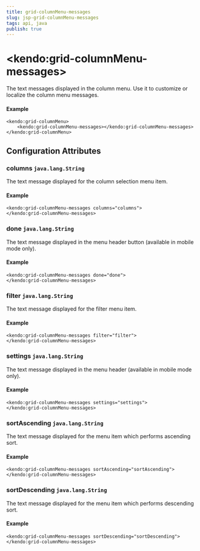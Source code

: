 ```yaml
---
title: grid-columnMenu-messages
slug: jsp-grid-columnMenu-messages
tags: api, java
publish: true
---
```


# \<kendo:grid-columnMenu-messages\>

The text messages displayed in the column menu. Use it to customize or localize the column menu messages.

#### Example
    <kendo:grid-columnMenu>
        <kendo:grid-columnMenu-messages></kendo:grid-columnMenu-messages>
    </kendo:grid-columnMenu>

## Configuration Attributes

### columns `java.lang.String`

The text message displayed for the column selection menu item.

#### Example
    <kendo:grid-columnMenu-messages columns="columns">
    </kendo:grid-columnMenu-messages>

### done `java.lang.String`

The text message displayed in the menu header button (available in mobile mode only).

#### Example
    <kendo:grid-columnMenu-messages done="done">
    </kendo:grid-columnMenu-messages>

### filter `java.lang.String`

The text message displayed for the filter menu item.

#### Example
    <kendo:grid-columnMenu-messages filter="filter">
    </kendo:grid-columnMenu-messages>

### settings `java.lang.String`

The text message displayed in the menu header (available in mobile mode only).

#### Example
    <kendo:grid-columnMenu-messages settings="settings">
    </kendo:grid-columnMenu-messages>

### sortAscending `java.lang.String`

The text message displayed for the menu item which performs ascending sort.

#### Example
    <kendo:grid-columnMenu-messages sortAscending="sortAscending">
    </kendo:grid-columnMenu-messages>

### sortDescending `java.lang.String`

The text message displayed for the menu item which performs descending sort.

#### Example
    <kendo:grid-columnMenu-messages sortDescending="sortDescending">
    </kendo:grid-columnMenu-messages>

 
